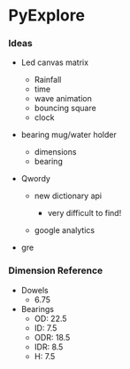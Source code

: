 # PyExplore

### Ideas

- Led canvas matrix
    - Rainfall
    - time
    - wave animation
    - bouncing square
    - clock
- bearing mug/water holder
    - dimensions
    - bearing
- Qwordy
    - new dictionary api
        - very difficult to find!

    - google analytics

- gre


### Dimension Reference

- Dowels
  - 6.75
- Bearings
  - OD: 22.5
  - ID: 7.5
  - ODR: 18.5
  - IDR: 8.5
  - H: 7.5